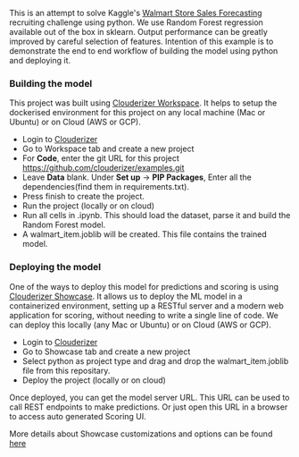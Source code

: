 This is an attempt to solve Kaggle's [Walmart Store Sales Forecasting](https://www.kaggle.com/c/walmart-recruiting-store-sales-forecasting/overview) recruiting challenge using python. We use Random Forest regression available out of the box in sklearn. Output performance can be greatly improved by careful selection of features. Intention of this example is to demonstrate the end to end workflow of building the model using python and deploying it.

### Building the model
This project was built using [Clouderizer Workspace](https://clouderizer.com/work-space). It helps to setup the dockerised environment for this project on any local machine (Mac or Ubuntu) or on Cloud (AWS or GCP).

* Login to [Clouderizer](https://showcase.clouderizer.com)
* Go to Workspace tab and create a new project
* For **Code**, enter the git URL for this project
https://github.com/clouderizer/examples.git
* Leave **Data** blank. Under **Set up** -> **PIP Packages**, Enter all the dependencies(find them in requirements.txt).
* Press finish to create the project.
* Run the project (locally or on cloud)
* Run all cells in .ipynb. This should load the dataset, parse it and build the Random Forest model.
* A walmart_item.joblib will be created. This file contains the trained model.

### Deploying the model

One of the ways to deploy this model for predictions and scoring is using [Clouderizer Showcase](https://clouderizer.com). It allows us to deploy the ML model in a containerized environment, setting up a RESTful server and a modern web application for scoring, without needing to write a single line of code. We can deploy this locally (any Mac or Ubuntu) or on Cloud (AWS or GCP).


* Login to [Clouderizer](https://showcase.clouderizer.com)
* Go to Showcase tab and create a new project
* Select python as project type and drag and drop the walmart_item.joblib file from this repositary.
* Deploy the project (locally or on cloud)

Once deployed, you can get the model server URL. This URL can be used to call REST endpoints to make predictions. Or just open this URL in a browser to access auto generated Scoring UI.

More details about Showcase customizations and options can be found [here](https://docs.clouderizer.com/showcase/introduction/)
